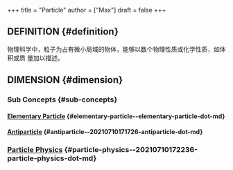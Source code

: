 +++
title = "Particle"
author = ["Max"]
draft = false
+++

## DEFINITION {#definition}

物理科学中，粒子为占有微小局域的物体，能够以数个物理性质或化学性质，如体积或质
量加以描述。


## DIMENSION {#dimension}


### Sub Concepts {#sub-concepts}


#### [Elementary Particle](elementary-particle.md) {#elementary-particle--elementary-particle-dot-md}


#### [Antiparticle](20210710171726-antiparticle.md) {#antiparticle--20210710171726-antiparticle-dot-md}


### [Particle Physics](20210710172236-particle_physics.md) {#particle-physics--20210710172236-particle-physics-dot-md}
